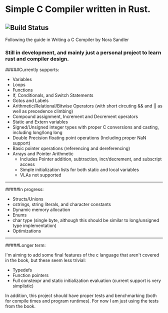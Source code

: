 # Simple C Compiler written in Rust.

![Build Status](https://github.com/shepi13/shepi-c-compiler/actions/workflows/rust.yml/badge.svg?event=push)
-------

Following the guide in Writing a C Compiler by Nora Sandler

### Still in development, and mainly just a personal project to learn rust and compiler design.

#####Currently supports:

- Variables
- Loops
- Functions
- If, Conditionals, and Switch Statements
- Gotos and Labels
- Arithmetic/Relational/Bitwise Operators (with short circuting && and || as well as precedence climbing)
- Compound assignment, Increment and Decrement operators
- Static and Extern variables
- Signed/Unsigned integer types with proper C conversions and casting, including long/long long
- Double Precision floating point operations (Including proper NaN support)
- Basic pointer operations (referencing and dereferencing)
- Arrays and Pointer Arithmetic 
	- Includes Pointer addition, subtraction, incr/decrement, and subscript access
	- Simple initialization lists for both static and local variables
	- VLAs not supported
----------------

#####In progress:

- Structs/Unions
- cstrings, string literals, and character constants
- Dynamic memory allocation
- Enums 
- char type (single byte, although this should be similar to long/unsigned type implementation)
- Optimizations

------------------

#####Longer term:

I'm aiming to add some final features of the c language that aren't covered in the book, but these seem less trivial:

- Typedefs
- Function pointers
- Full constexpr and static initialization evaluation (current support is very simplistic)

In addition, this project should have proper tests and benchmarking (both for compile times and program runtimes). For now I am just using the tests from the book.
